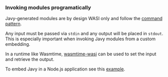 ### Invoking modules programatically

Javy-generated modules are by design WASI only and follow the [command
pattern](https://github.com/WebAssembly/WASI/blob/snapshot-01/design/application-abi.md#current-unstable-abi).

Any input must be passed via `stdin` and any output will be placed in `stdout`.
This is especially important when invoking Javy modules from a custom embedding. 

In a runtime like Wasmtime, [wasmtime-wasi](
https://docs.rs/wasmtime-wasi/latest/wasmtime_wasi/struct.WasiCtx.html#method.set_stdin)
can be used to set the input and retrieve the output.

To embed Javy in a Node.js application see this
[example](./docs-using-nodejs.md).
